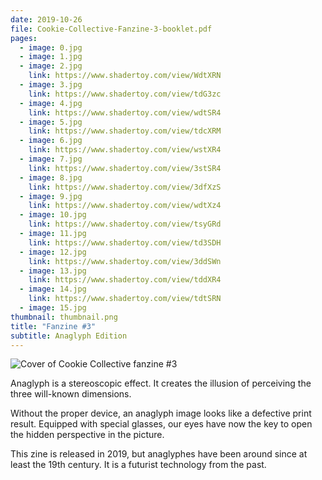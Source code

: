 ```yaml
---
date: 2019-10-26
file: Cookie-Collective-Fanzine-3-booklet.pdf
pages:
  - image: 0.jpg
  - image: 1.jpg
  - image: 2.jpg
    link: https://www.shadertoy.com/view/WdtXRN
  - image: 3.jpg
    link: https://www.shadertoy.com/view/tdG3zc
  - image: 4.jpg
    link: https://www.shadertoy.com/view/wdtSR4
  - image: 5.jpg
    link: https://www.shadertoy.com/view/tdcXRM
  - image: 6.jpg
    link: https://www.shadertoy.com/view/wstXR4
  - image: 7.jpg
    link: https://www.shadertoy.com/view/3stSR4
  - image: 8.jpg
    link: https://www.shadertoy.com/view/3dfXzS
  - image: 9.jpg
    link: https://www.shadertoy.com/view/wdtXz4
  - image: 10.jpg
    link: https://www.shadertoy.com/view/tsyGRd
  - image: 11.jpg
    link: https://www.shadertoy.com/view/td3SDH
  - image: 12.jpg
    link: https://www.shadertoy.com/view/3ddSWn
  - image: 13.jpg
    link: https://www.shadertoy.com/view/tddXR4
  - image: 14.jpg
    link: https://www.shadertoy.com/view/tdtSRN
  - image: 15.jpg
thumbnail: thumbnail.png
title: "Fanzine #3"
subtitle: Anaglyph Edition
---
```


![Cover of Cookie Collective fanzine #3](thumbnail.png)

Anaglyph is a stereoscopic effect. It creates the illusion of perceiving the three will-known dimensions.

Without the proper device, an anaglyph image looks like a defective print result. Equipped with special glasses, our eyes have now the key to open the hidden perspective in the picture.

This zine is released in 2019, but anaglyphes have been around since at least the 19th century. It is a futurist technology from the past.
